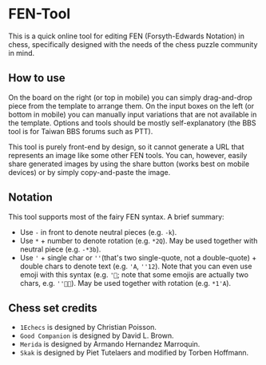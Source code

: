 # FEN-Tool

This is a quick online tool for editing FEN (Forsyth-Edwards Notation) in chess, specifically designed with the needs of the chess puzzle community in mind.

## How to use

On the board on the right (or top in mobile) you can simply drag-and-drop piece from the template to arrange them. On the input boxes on the left (or bottom in mobile) you can manually input variations that are not available in the template. Options and tools should be mostly self-explanatory (the BBS tool is for Taiwan BBS forums such as PTT).

This tool is purely front-end by design, so it cannot generate a URL that represents an image like some other FEN tools. You can, however, easily share generated images by using the share button (works best on mobile devices) or by simply copy-and-paste the image.

## Notation

This tool supports most of the fairy FEN syntax. A brief summary:

- Use `-` in front to denote neutral pieces (e.g. `-k`).
- Use `*` + number to denote rotation (e.g. `*2Q`). May be used together with neutral piece (e.g. `-*3b`).
- Use `'` + single char or `''`(that's two single-quote, not a double-quote) + double chars to denote text (e.g. `'A`, `''12`). Note that you can even use emoji with this syntax (e.g. `'🦆`; note that some emojis are actually two chars, e.g. `''🎅🏻`).  May be used together with rotation (e.g. `*1'A`).

## Chess set credits

- `1Echecs` is designed by Christian Poisson.
- `Good Companion` is designed by David L. Brown.
- `Merida` is designed by Armando Hernandez Marroquin.
- `Skak` is designed by Piet Tutelaers and modified by Torben Hoffmann.